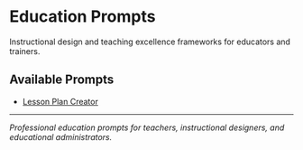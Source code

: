 # Education Prompts

Instructional design and teaching excellence frameworks for educators and trainers.

## Available Prompts

- [Lesson Plan Creator](./teaching/lesson-plan-creator.md)

---

*Professional education prompts for teachers, instructional designers, and educational administrators.*